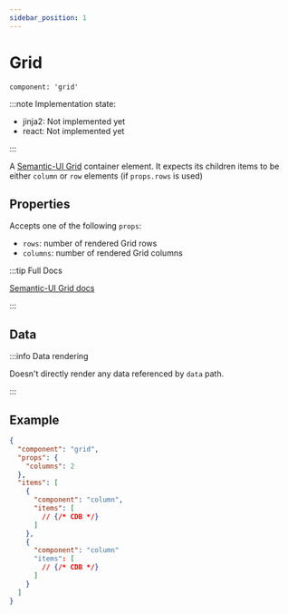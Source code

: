```yaml
---
sidebar_position: 1
---
```


# Grid

`component: 'grid'`

:::note Implementation state:

- jinja2: Not implemented yet
- react: Not implemented yet

:::

A [Semantic-UI Grid](https://semantic-ui.com/collections/grid.html#/definition) container element. It expects its children items to be either `column` or `row` elements (if `props.rows` is used)

## Properties

Accepts one of the following `props`:

- `rows`: number of rendered Grid rows
- `columns`: number of rendered Grid columns

:::tip Full Docs

[Semantic-UI Grid docs](https://semantic-ui.com/collections/grid.html#/definition)

:::

## Data

:::info Data rendering

Doesn't directly render any data referenced by `data` path.

:::

## Example

```json title=layout.json5
{
  "component": "grid",
  "props": {
    "columns": 2
  },
  "items": [
    {
      "component": "column",
      "items": [
        // {/* CDB */}
      ]
    },
    {
      "component": "column"
      "items": [
        // {/* CDB */}
      ]
    }
  ]
}
```
